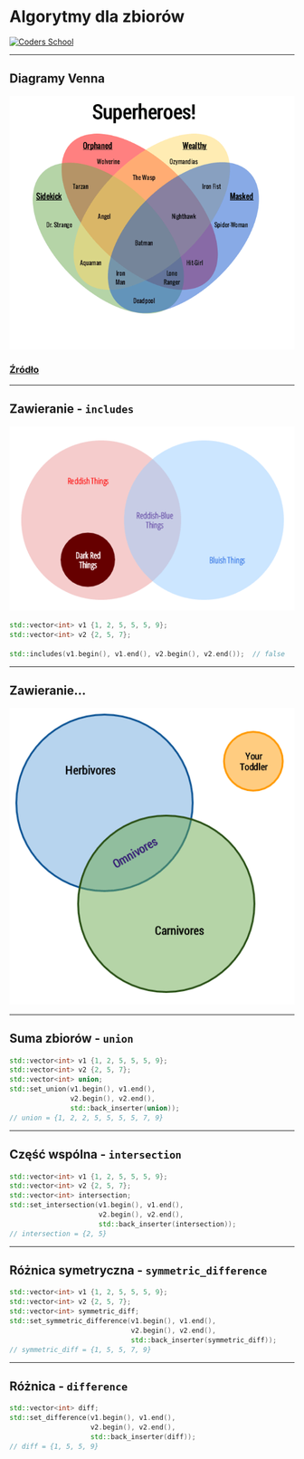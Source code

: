 <!-- .slide: data-background="#111111" -->

# Algorytmy dla zbiorów

<a href="https://coders.school">
    <img width="500" src="../img/coders_school_logo.png" alt="Coders School" class="plain">
</a>

___

## Diagramy Venna

<img width="550" src="../img/venn_superheroes.png" alt="Venn diagram - superheroes" class="plain">

### [Źródło](https://www.gliffy.com/blog/what-venn-diagram-venn-diagram-types-templates)

___

## Zawieranie - `includes`

<img width="550" src="../img/venn_colors.png" alt="Venn diagram - superheroes" class="plain fragment fade-in">

```cpp
std::vector<int> v1 {1, 2, 5, 5, 5, 9};
std::vector<int> v2 {2, 5, 7};

std::includes(v1.begin(), v1.end(), v2.begin(), v2.end());  // false
```
<!-- .element: class="fragment fade-in" -->

___

## Zawieranie...

<img width="550" src="../img/venn_omnivores.png" alt="Venn diagram - superheroes" class="plain">

___

## Suma zbiorów - `union`

```cpp
std::vector<int> v1 {1, 2, 5, 5, 5, 9};
std::vector<int> v2 {2, 5, 7};
std::vector<int> union;
std::set_union(v1.begin(), v1.end(),
               v2.begin(), v2.end(),
               std::back_inserter(union));
// union = {1, 2, 2, 5, 5, 5, 5, 7, 9}
```
<!-- .element: class="fragment fade-in" -->

___

## Część wspólna - `intersection`

```cpp
std::vector<int> v1 {1, 2, 5, 5, 5, 9};
std::vector<int> v2 {2, 5, 7};
std::vector<int> intersection;
std::set_intersection(v1.begin(), v1.end(),
                      v2.begin(), v2.end(),
                      std::back_inserter(intersection));
// intersection = {2, 5}
```
<!-- .element: class="fragment fade-in" -->

___

## Różnica symetryczna - `symmetric_difference`

```cpp
std::vector<int> v1 {1, 2, 5, 5, 5, 9};
std::vector<int> v2 {2, 5, 7};
std::vector<int> symmetric_diff;
std::set_symmetric_difference(v1.begin(), v1.end(),
                              v2.begin(), v2.end(),
                              std::back_inserter(symmetric_diff));
// symmetric_diff = {1, 5, 5, 7, 9}
```
<!-- .element: class="fragment fade-in" -->

___

## Różnica - `difference`

```cpp
std::vector<int> diff;
std::set_difference(v1.begin(), v1.end(),
                    v2.begin(), v2.end(),
                    std::back_inserter(diff));
// diff = {1, 5, 5, 9}
```
<!-- .element: class="fragment fade-in" -->
